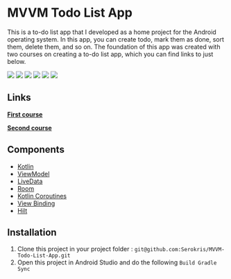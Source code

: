 # __MVVM Todo List App__

This is a to-do list app that I developed as a home project for the Android operating system.
In this app, you can create todo, mark them as done, sort them, delete them, and so on.
The foundation of this app was created with two courses on creating a to-do list app, which you can find links to just below.

![](screenshots/2021-08-30%2021.43.25.jpg)
![](screenshots/2021-08-23%2017.35.25.jpg)
![](screenshots/2021-08-23%2017.35.28.jpg)
![](screenshots/2021-08-23%2017.35.33.jpg)
![](screenshots/2021-08-23%2017.35.36.jpg)
![](screenshots/2021-08-23%2017.35.38.jpg)

## __Links__
__[First course](https://www.youtube.com/playlist?list=PLrnPJCHvNZuCfAe7QK2BoMPkv2TGM_b0E)__

__[Second course](https://www.youtube.com/playlist?list=PLoCYbRS6dPkJMThvLiPEaWGQ0tV2XL4v8)__

## __Components__
* [Kotlin](https://developer.android.com/kotlin)
* [ViewModel](https://developer.android.com/topic/libraries/architecture/viewmodel)
* [LiveData](https://developer.android.com/topic/libraries/architecture/livedata)
* [Room](https://developer.android.com/jetpack/androidx/releases/room)
* [Kotlin Coroutines](https://developer.android.com/kotlin/coroutines)
* [View Binding](https://developer.android.com/topic/libraries/view-binding)
* [Hilt](https://developer.android.com/training/dependency-injection/hilt-android)

## Installation

1. Clone this project in your project folder : `git@github.com:Serokris/MVVM-Todo-List-App.git`
2. Open this project in Android Studio and do the following `Build Gradle Sync`
